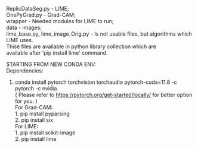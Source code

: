 
ReplicDataSeg.py - LIME;  
OnePyGrad.py - Grad-CAM;  
wrapper - Needed modules for LIME to run;  
data - images;  
lime_base.py, lime_image_Orig.py - Is not usable files, but algorithms which LIME uses.  
					Thise files are available in python library collection which are  
					available after 'pip install lime' command.  


STARTING FROM NEW CONDA ENV:  
Dependencies:  
  1. conda install pytorch torchvision torchaudio pytorch-cuda=11.8 -c pytorch -c nvidia  
	( Please refer to https://pytorch.org/get-started/locally/ for better option for you. )  
  For Grad-CAM:  
    1. pip install pyparsing  
    2. pip install six  
  For LIME:  
    1. pip install scikit-image  
    2. pip install lime  

